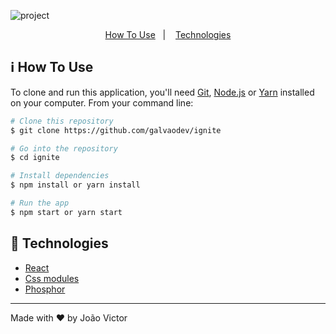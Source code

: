 
![project](https://github.com/galvaodev/ignite/assets/10669905/4fbe9764-7028-4058-9848-ddae8dc0da71)


<p align="center">
  <a href="#information_source-how-to-use">How To Use</a>&nbsp;&nbsp;&nbsp;|&nbsp;&nbsp;&nbsp;
  <a href="#rocket-technologies">Technologies</a>
</p>

## :information_source: How To Use

To clone and run this application, you'll need [Git](https://git-scm.com), [Node.js](https://nodejs.org/en/) or [Yarn](https://yarnpkg.com/getting-started) installed on your computer. From your command line:

```bash
# Clone this repository
$ git clone https://github.com/galvaodev/ignite

# Go into the repository
$ cd ignite

# Install dependencies
$ npm install or yarn install

# Run the app
$ npm start or yarn start
```

## :rocket: Technologies

-  [React](https://pt-br.reactjs.org/)
-  [Css modules](https://github.com/css-modules/css-modules)
-  [Phosphor](https://phosphoricons.com/)

---

Made with ♥ by João Victor
